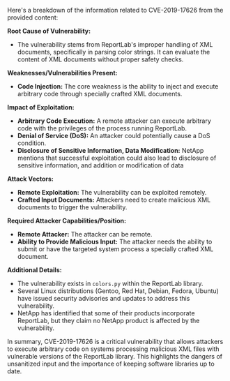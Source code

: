 Here's a breakdown of the information related to CVE-2019-17626 from the provided content:

**Root Cause of Vulnerability:**
- The vulnerability stems from ReportLab's improper handling of XML documents, specifically in parsing color strings. It can evaluate the content of XML documents without proper safety checks.

**Weaknesses/Vulnerabilities Present:**
- **Code Injection:** The core weakness is the ability to inject and execute arbitrary code through specially crafted XML documents.

**Impact of Exploitation:**
- **Arbitrary Code Execution:** A remote attacker can execute arbitrary code with the privileges of the process running ReportLab.
- **Denial of Service (DoS):** An attacker could potentially cause a DoS condition.
- **Disclosure of Sensitive Information, Data Modification:** NetApp mentions that successful exploitation could also lead to disclosure of sensitive information, and addition or modification of data

**Attack Vectors:**
- **Remote Exploitation:** The vulnerability can be exploited remotely.
- **Crafted Input Documents:** Attackers need to create malicious XML documents to trigger the vulnerability.

**Required Attacker Capabilities/Position:**
- **Remote Attacker:** The attacker can be remote.
- **Ability to Provide Malicious Input:** The attacker needs the ability to submit or have the targeted system process a specially crafted XML document.

**Additional Details:**

- The vulnerability exists in `colors.py` within the ReportLab library.
- Several Linux distributions (Gentoo, Red Hat, Debian, Fedora, Ubuntu) have issued security advisories and updates to address this vulnerability.
- NetApp has identified that some of their products incorporate ReportLab, but they claim no NetApp product is affected by the vulnerability.

In summary, CVE-2019-17626 is a critical vulnerability that allows attackers to execute arbitrary code on systems processing malicious XML files with vulnerable versions of the ReportLab library. This highlights the dangers of unsanitized input and the importance of keeping software libraries up to date.